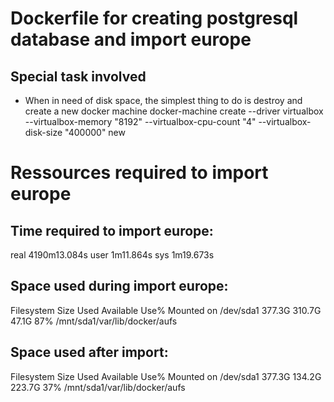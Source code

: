 
Dockerfile for creating postgresql database and import europe
==================

Special task involved
------------------

* When in need of disk space, the simplest thing to do is destroy and create a new docker machine
docker-machine create --driver virtualbox --virtualbox-memory "8192" --virtualbox-cpu-count "4" --virtualbox-disk-size "400000" new

Ressources required to import europe
==================

Time required to import europe:
------------------
real    4190m13.084s
user    1m11.864s
sys     1m19.673s


Space used during import europe:
------------------
Filesystem                Size      Used Available Use% Mounted on
/dev/sda1               377.3G    310.7G     47.1G  87% /mnt/sda1/var/lib/docker/aufs

Space used after import:
------------------
Filesystem                Size      Used Available Use% Mounted on
/dev/sda1               377.3G    134.2G    223.7G  37% /mnt/sda1/var/lib/docker/aufs

